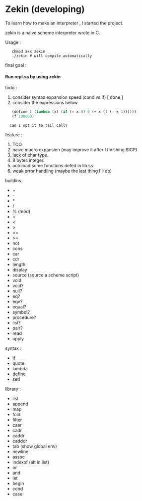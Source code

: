 # Zekin (developing)

To learn how to make an interpreter , I started the project.

zekin is a naive scheme interpreter wrote in C.

Usage :
```shell
   chmod a+x zekin
   ./zekin # will compile automatically
```

final goal :

#### Run repl.ss by using zekin

todo :

   1. consider syntax expansion speed (cond vs if) [ done ]
   2. consider the expressions below
   ```scheme
      (define f (lambda (x) (if (= x 0) 0 (+ x (f (- x 1))))))
      (f 100000)
   ```

      can I opt it to tail call?

feature :

   1. TCO
   2. naive macro expansion (may improve it after I finishing SICP)
   3. lack of char type.
   4. 8 bytes integer.
   5. autoload some functions defed in lib.ss
   6. weak error handling (maybe the last thing I'll do)

buildins :

   - \+
   - \-
   - \*
   - /
   - % (mod)
   - =
   - <
   - \>
   - <=
   - \>=
   - not
   - cons
   - car
   - cdr
   - length
   - display
   - source (source a scheme script)
   - void
   - void?
   - null?
   - eq?
   - eqv?
   - equal?
   - symbol?
   - procedure?
   - list?
   - pair?
   - read
   - apply

syntax :

   - if
   - quote
   - lambda
   - define
   - set!

library :

   - list
   - append
   - map
   - fold
   - filter
   - caar
   - cadr
   - caddr
   - cadddr
   - tab (show global env)
   - newline
   - assoc
   - indexof (elt in list)
   - or
   - and
   - let
   - begin
   - cond
   - case
